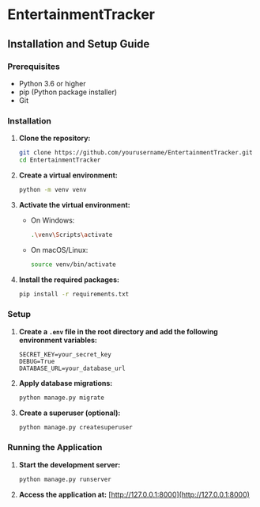 # EntertainmentTracker

## Installation and Setup Guide

### Prerequisites
- Python 3.6 or higher
- pip (Python package installer)
- Git

### Installation

1. **Clone the repository:**
    ```bash
    git clone https://github.com/yourusername/EntertainmentTracker.git
    cd EntertainmentTracker
    ```

2. **Create a virtual environment:**
    ```bash
    python -m venv venv
    ```

3. **Activate the virtual environment:**
    - On Windows:
      ```bash
      .\venv\Scripts\activate
      ```
    - On macOS/Linux:
      ```bash
      source venv/bin/activate
      ```

4. **Install the required packages:**
    ```bash
    pip install -r requirements.txt
    ```

### Setup

1. **Create a `.env` file in the root directory and add the following environment variables:**
    ```
    SECRET_KEY=your_secret_key
    DEBUG=True
    DATABASE_URL=your_database_url
    ```

2. **Apply database migrations:**
    ```bash
    python manage.py migrate
    ```

3. **Create a superuser (optional):**
    ```bash
    python manage.py createsuperuser
    ```

### Running the Application

1. **Start the development server:**
    ```bash
    python manage.py runserver
    ```

2. **Access the application at:** [http://127.0.0.1:8000](http://127.0.0.1:8000)